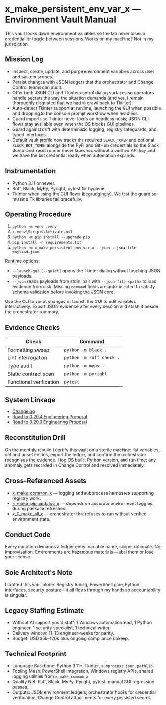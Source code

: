 # x_make_persistent_env_var_x — Environment Vault Manual

This vault locks down environment variables so the lab never loses a credential or toggle between sessions. Works on my machine? Not in my jurisdiction.

## Mission Log
- Inspect, create, update, and purge environment variables across user and system scopes.
- Persist changes with JSON ledgers that the orchestrator and Change Control teams can audit.
- Offer both JSON CLI and Tkinter control dialog surfaces so operators handle secrets the way the situation demands (and yes, I remain thoroughly disgusted that we had to crawl back to Tkinter).
- Auto-detect Tkinter support at runtime, launching the GUI when possible and dropping to the console prompt workflow when headless.
- Guard imports so Tkinter never loads on headless hosts; JSON CLI flows stay available even when the OS blocks GUI pipelines.
- Guard against drift with deterministic logging, registry safeguards, and typed interfaces.
- Default vault profile now tracks the required `SLACK_TOKEN` and optional `SLACK_BOT_TOKEN` alongside the PyPI and GitHub credentials so the Slack dump-and-reset runner never launches without a verified API key and we have the bot credential ready when automation expands.

## Instrumentation
- Python 3.11 or newer.
- Ruff, Black, MyPy, Pyright, pytest for hygiene.
- Tkinter when using the GUI flows (begrudgingly). We test the guard so missing Tk libraries fail gracefully.

## Operating Procedure
1. `python -m venv .venv`
2. `\.venv\Scripts\Activate.ps1`
3. `python -m pip install --upgrade pip`
4. `pip install -r requirements.txt`
5. `python -m x_make_persistent_env_var_x --json --json-file payload.json`

Runtime options:
- `--launch-gui [--quiet]` opens the Tkinter dialog without touching JSON payloads.
- `--json` reads payloads from stdin; pair with `--json-file <path>` to load evidence from disk. Missing `command` fields are auto-injected to satisfy schema validation before invoking the JSON core.

Use the CLI to script changes or launch the GUI to edit variables interactively. Export JSON evidence after every session and stash it beside the orchestrator summary.

## Evidence Checks
| Check | Command |
| --- | --- |
| Formatting sweep | `python -m black .` |
| Lint interrogation | `python -m ruff check .` |
| Type audit | `python -m mypy .` |
| Static contract scan | `python -m pyright` |
| Functional verification | `pytest` |

## System Linkage
- [Changelog](./CHANGELOG.md)
- [Road to 0.20.4 Engineering Proposal](../x_0_make_all_x/Change%20Control/0.20.4/Road%20to%200.20.4%20Engineering%20Proposal.md)
- [Road to 0.20.3 Engineering Proposal](../x_0_make_all_x/Change%20Control/0.20.3/Road%20to%200.20.3%20Engineering%20Proposal.md)

## Reconstitution Drill
On the monthly rebuild I certify this vault on a sterile machine: list variables, set and unset entries, export the ledger, and confirm the orchestrator recognises the evidence. I log OS build, Python version, and run time; any anomaly gets recorded in Change Control and resolved immediately.

## Cross-Referenced Assets
- [x_make_common_x](../x_make_common_x/README.md) — logging and subprocess harnesses supporting registry work.
- [x_make_pip_updates_x](../x_make_pip_updates_x/README.md) — depends on accurate environment toggles during package refreshes.
- [x_0_make_all_x](../x_0_make_all_x/README.md) — orchestrator that refuses to run without verified environment state.

## Conduct Code
Every mutation demands a ledger entry: variable name, scope, rationale. No improvisation. Environments are hazardous materials—label them or lose your license.

## Sole Architect's Note
I crafted this vault alone. Registry tuning, PowerShell glue, Python interfaces, security posture—it all flows through my hands so accountability is singular.

## Legacy Staffing Estimate
- Without AI support you'd staff: 1 Windows automation lead, 1 Python engineer, 1 security specialist, 1 technical writer.
- Delivery window: 11–13 engineer-weeks for parity.
- Budget: USD 95k–120k plus ongoing compliance upkeep.

## Technical Footprint
- Language Backbone: Python 3.11+, Tkinter, `subprocess`, `json`, `pathlib`.
- Tooling Mesh: PowerShell integration, Windows registry APIs, shared logging utilities from `x_make_common_x`.
- Quality Net: Ruff, Black, MyPy, Pyright, pytest, manual GUI regression passes.
- Outputs: JSON environment ledgers, orchestrator hooks for credential verification, Change Control attachments for every persisted secret.
